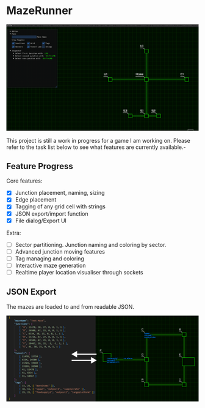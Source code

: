 # MazeRunner

![](MazeRunner.gif)

This project is still a work in progress for a game I am working on. 
Please refer to the task list below to see what features are currently available.-

## Feature Progress

Core features:
- [x] Junction placement, naming, sizing
- [x] Edge placement
- [x] Tagging of any grid cell with strings
- [x] JSON export/import function
- [x] File dialog/Export UI

Extra: 
- [ ] Sector partitioning. Junction naming and coloring by sector.
- [ ] Advanced junction moving features
- [ ] Tag managing and coloring
- [ ] Interactive maze generation
- [ ] Realtime player location visualiser through sockets

## JSON Export

The mazes are loaded to and from readable JSON.

![](export_example.png)